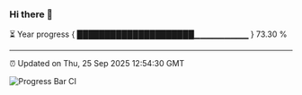 ### Hi there 👋

⏳ Year progress { █████████████████████▁▁▁▁▁▁▁▁▁ } 73.30 %

---

⏰ Updated on Thu, 25 Sep 2025 12:54:30 GMT

![Progress Bar CI](https://github.com/DhruviPatel157/GitHub-Actions-Demo/workflows/Progress%20Bar%20CI/badge.svg)

